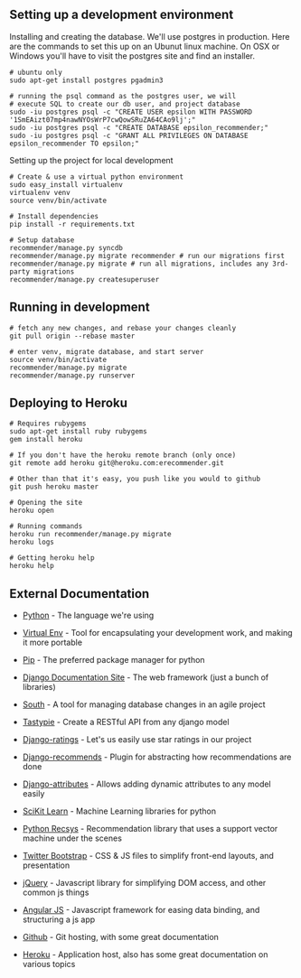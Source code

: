 
## Setting up a development environment

Installing and creating the database. We'll use postgres in production. Here are the commands to set this up on an Ubunut linux machine. On OSX or Windows you'll have to visit the postgres site and find an installer.

    # ubuntu only
    sudo apt-get install postgres pgadmin3

    # running the psql command as the postgres user, we will
    # execute SQL to create our db user, and project database
    sudo -iu postgres psql -c "CREATE USER epsilon WITH PASSWORD '1SmEAizt07mp4nawNYOsWrP7cwQowSRuZA64CAo9lj';"
    sudo -iu postgres psql -c "CREATE DATABASE epsilon_recommender;"
    sudo -iu postgres psql -c "GRANT ALL PRIVILEGES ON DATABASE epsilon_recommender TO epsilon;"

Setting up the project for local development

    # Create & use a virtual python environment
    sudo easy_install virtualenv
    virtualenv venv
    source venv/bin/activate

    # Install dependencies
    pip install -r requirements.txt

    # Setup database
    recommender/manage.py syncdb
    recommender/manage.py migrate recommender # run our migrations first
    recommender/manage.py migrate # run all migrations, includes any 3rd-party migrations
    recommender/manage.py createsuperuser

## Running in development

    # fetch any new changes, and rebase your changes cleanly
    git pull origin --rebase master

    # enter venv, migrate database, and start server
    source venv/bin/activate
    recommender/manage.py migrate
    recommender/manage.py runserver

## Deploying to Heroku

    # Requires rubygems
    sudo apt-get install ruby rubygems
    gem install heroku

    # If you don't have the heroku remote branch (only once)
    git remote add heroku git@heroku.com:erecommender.git

    # Other than that it's easy, you push like you would to github
    git push heroku master

    # Opening the site
    heroku open

    # Running commands
    heroku run recommender/manage.py migrate
    heroku logs

    # Getting heroku help
    heroku help

## External Documentation

- [Python](http://docs.python.org/2/) - The language we're using
- [Virtual Env](http://www.virtualenv.org/en/latest/) - Tool for encapsulating your development work, and making it more portable
- [Pip](http://www.pip-installer.org/en/latest/) - The preferred package manager for python
- [Django Documentation Site](https://docs.djangoproject.com/en/1.5/) - The web framework (just a bunch of libraries)
- [South](http://south.readthedocs.org/en/latest/) - A tool for managing database changes in an agile project
- [Tastypie](http://django-tastypie.readthedocs.org/en/latest/) - Create a RESTful API from any django model
- [Django-ratings](https://github.com/dcramer/django-ratings) - Let's us easily use star ratings in our project
- [Django-recommends](http://django-recommends.readthedocs.org/en/latest/) - Plugin for abstracting how recommendations are done
- [Django-attributes](https://github.com/powellc/django-attributes) - Allows adding dynamic attributes to any model easily

- [SciKit Learn](http://scikit-learn.org/stable/documentation.html) - Machine Learning libraries for python
- [Python Recsys](https://github.com/ocelma/python-recsys) - Recommendation library that uses a support vector machine under the scenes

- [Twitter Bootstrap](http://getbootstrap.com/) - CSS & JS files to simplify front-end layouts, and presentation
- [jQuery](http://api.jquery.com/) - Javascript library for simplifying DOM access, and other common js things
- [Angular JS](http://angularjs.org/) - Javascript framework for easing data binding, and structuring a js app

- [Github](https://help.github.com/) - Git hosting, with some great documentation
- [Heroku](https://devcenter.heroku.com/) - Application host, also has some great documentation on various topics
